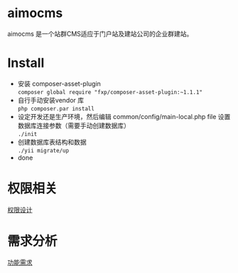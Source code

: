 # aimocms
  aimocms 是一个站群CMS适应于门户站及建站公司的企业群建站。

# Install
  * 安装 composer-asset-plugin  
  ```composer global require "fxp/composer-asset-plugin:~1.1.1"```    
  * 自行手动安装vendor 库    
  ```php composer.par install```      
  * 设定开发还是生产环境，然后编辑 common/config/main-local.php file 设置数据库连接参数（需要手动创建数据库）   
  ``` ./init ```  
  * 创建数据库表结构和数据    
  ```./yii migrate/up```   
  * done  
# 权限相关
  [权限设计](docs/idea.md)  
# 需求分析  
  [功能需求](https://github.com/jackieit/aimocms/wiki/Requirements)
